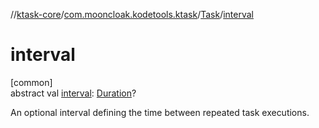 //[ktask-core](../../../index.md)/[com.mooncloak.kodetools.ktask](../index.md)/[Task](index.md)/[interval](interval.md)

# interval

[common]\
abstract val [interval](interval.md): [Duration](https://kotlinlang.org/api/core/kotlin-stdlib/kotlin.time/-duration/index.html)?

An optional interval defining the time between repeated task executions.
